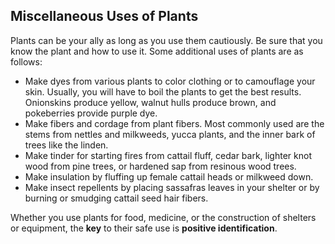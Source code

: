## Miscellaneous Uses of Plants

Plants can be your ally as long as you use them cautiously. Be sure that you know the plant and how to use it. Some additional uses of plants are as follows:

* Make dyes from various plants to color clothing or to camouflage your skin. Usually, you will have to boil the plants to get the best results. Onionskins produce yellow, walnut hulls produce brown, and pokeberries provide purple dye.
* Make fibers and cordage from plant fibers. Most commonly used are the stems from nettles and milkweeds, yucca plants, and the inner bark of trees like the linden.
* Make tinder for starting fires from cattail fluff, cedar bark, lighter knot wood from pine trees, or hardened sap from resinous wood trees.
* Make insulation by fluffing up female cattail heads or milkweed down.
* Make insect repellents by placing sassafras leaves in your shelter or by burning or smudging cattail seed hair fibers.

Whether you use plants for food, medicine, or the construction of shelters or equipment, the **key** to their safe use is **positive identification**.




